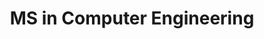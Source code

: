 ---
title: MS in Computer Engineering
menu:
    main:
        parent: graduate
        identifier: ms-program
        weight: 2
---